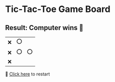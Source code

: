 # Tic-Tac-Toe Game Board
## Result: Computer wins 🤖
|   |   |   |
|---|---|---|
|❌ |⭕ |  |
|❌ |⭕ |⭕ |
|❌ |  |  |

🔄 [Click here](EEEEEEEEE.md) to restart